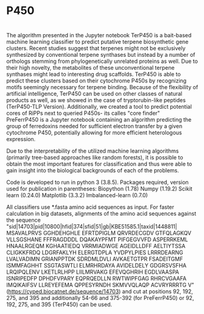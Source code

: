 # P450
# 
The algorithm presented in the Jupyter notebook TerP450 is a bait-based machine learning classifier to predict putative terpene biosynthetic gene clusters. Recent studies suggest that terpenes might not be exclusively synthesized by conventional terpene synthases but instead by a number of orthologs stemming from phylogenetically unrelated proteins as well. Due to their high novelty, the metabolites of these unconventional terpene synthases might lead to interesting drug scaffolds. TerP450 is able to predict these clusters based on their cytochrome P450s by recognizing motifs seemingly necessary for terpene binding. Because of the flexibility of artificial intelligence, TerP450 can be used on other classes of natural products as well, as we showed in the case of tryptorubin-like peptides (TerP450-TLP Version). Additionally, we created a tool to predict potential cores of RiPPs next to queried P450s- its calles "core finder"
\
PreFerrP450 is a Jupyter notebook containing an algorithm predicting the group of ferredoxins needed for sufficient electron transfer by a given cytochrome P450, potentially allowing for more efficient heterologous expression.

Due to the interpretability of the utilized machine learning algorithms (primarily tree-based approaches like random forests), it is possible to obtain the most important features for classification and thus were able to gain insight into the biological backgrounds of each of the problems.

Code is developed to run in python 3 (3.8.5). Packages required, version used for publication in parentheses:
Biopython (1.78)
Numpy (1.19.2)
Scikit learn (0.24.0)
Matplotlib (3.3.2)
Imbalanced-learn (0.7.0)

All classifiers use *.fasta amino acid sequences as input.
For faster calculation in big datasets, alignments of the amino acid sequences against the sequence "sid|14703|pid|10800|hfid|374|sfid|51|gb|KBE51585.1|taxid|1448811| MSAVALPRVS GGHDEHGHLE EFRTDPIGLM QRVRDECGDV GTFQLAGKQV VLLSGSHANE FFFRAGDDDL DQAKAYPFMT PIFGEGVVFD ASPERRKEML HNAALRGEQM KGHAATIEDQ VRRMIADWGE AGEIDLLDFF AELTIYTSSA CLIGKKFRDQ LDGRFAKLYH ELERGTDPLA YVDPYLPIES LRRRDEARNG LVALVADIMN GRIANPPTDK SDRDMLDVLI AVKAETGTPR FSADEITGMF ISMMFAGHHT SSGTASWTLI ELMRHRDAYA AVIDELDELY GDGRSVSFHA LRQIPQLENV LKETLRLHPP LIILMRVAKG EFEVQGHRIH EGDLVAASPA ISNRIPEDFP DPHDFVPARY EQPRQEDLLN RWTWIPFGAG RHRCVGAAFA IMQIKAIFSV LLREYEFEMA QPPESYRNDH SKMVVQLAQP ACVRYRRRTG V" (https://cyped.biocatnet.de/sequence/14703) and cut at positions  92, 192, 275, and 395 and additionally 54-66 and 375-392 (for PreFerrP450) or 92, 192, 275, and 395 (TerP450) can be used.
